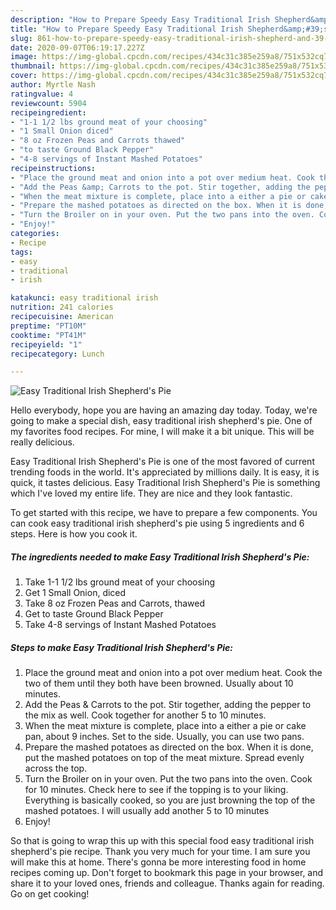 ```yaml
---
description: "How to Prepare Speedy Easy Traditional Irish Shepherd&amp;#39;s Pie"
title: "How to Prepare Speedy Easy Traditional Irish Shepherd&amp;#39;s Pie"
slug: 861-how-to-prepare-speedy-easy-traditional-irish-shepherd-and-39-s-pie
date: 2020-09-07T06:19:17.227Z
image: https://img-global.cpcdn.com/recipes/434c31c385e259a8/751x532cq70/easy-traditional-irish-shepherds-pie-recipe-main-photo.jpg
thumbnail: https://img-global.cpcdn.com/recipes/434c31c385e259a8/751x532cq70/easy-traditional-irish-shepherds-pie-recipe-main-photo.jpg
cover: https://img-global.cpcdn.com/recipes/434c31c385e259a8/751x532cq70/easy-traditional-irish-shepherds-pie-recipe-main-photo.jpg
author: Myrtle Nash
ratingvalue: 4
reviewcount: 5904
recipeingredient:
- "1-1 1/2 lbs ground meat of your choosing"
- "1 Small Onion diced"
- "8 oz Frozen Peas and Carrots thawed"
- "to taste Ground Black Pepper"
- "4-8 servings of Instant Mashed Potatoes"
recipeinstructions:
- "Place the ground meat and onion into a pot over medium heat. Cook the two of them until they both have been browned. Usually about 10 minutes."
- "Add the Peas &amp; Carrots to the pot. Stir together, adding the pepper to the mix as well. Cook together for another 5 to 10 minutes."
- "When the meat mixture is complete, place into a either a pie or cake pan, about 9 inches. Set to the side. Usually, you can use two pans."
- "Prepare the mashed potatoes as directed on the box. When it is done, put the mashed potatoes on top of the meat mixture. Spread evenly across the top."
- "Turn the Broiler on in your oven. Put the two pans into the oven. Cook for 10 minutes. Check here to see if the topping is to your liking. Everything is basically cooked, so you are just browning the top of the mashed potatoes. I will usually add another 5 to 10 minutes"
- "Enjoy!"
categories:
- Recipe
tags:
- easy
- traditional
- irish

katakunci: easy traditional irish 
nutrition: 241 calories
recipecuisine: American
preptime: "PT10M"
cooktime: "PT41M"
recipeyield: "1"
recipecategory: Lunch

---
```



![Easy Traditional Irish Shepherd&#39;s Pie](https://img-global.cpcdn.com/recipes/434c31c385e259a8/751x532cq70/easy-traditional-irish-shepherds-pie-recipe-main-photo.jpg)

Hello everybody, hope you are having an amazing day today. Today, we're going to make a special dish, easy traditional irish shepherd&#39;s pie. One of my favorites food recipes. For mine, I will make it a bit unique. This will be really delicious.

Easy Traditional Irish Shepherd&#39;s Pie is one of the most favored of current trending foods in the world. It's appreciated by millions daily. It is easy, it is quick, it tastes delicious. Easy Traditional Irish Shepherd&#39;s Pie is something which I've loved my entire life. They are nice and they look fantastic.




To get started with this recipe, we have to prepare a few components. You can cook easy traditional irish shepherd&#39;s pie using 5 ingredients and 6 steps. Here is how you cook it.

<!--inarticleads1-->

##### The ingredients needed to make Easy Traditional Irish Shepherd&#39;s Pie:

1. Take 1-1 1/2 lbs ground meat of your choosing
1. Get 1 Small Onion, diced
1. Take 8 oz Frozen Peas and Carrots, thawed
1. Get to taste Ground Black Pepper
1. Take 4-8 servings of Instant Mashed Potatoes




<!--inarticleads2-->

##### Steps to make Easy Traditional Irish Shepherd&#39;s Pie:

1. Place the ground meat and onion into a pot over medium heat. Cook the two of them until they both have been browned. Usually about 10 minutes.
1. Add the Peas &amp; Carrots to the pot. Stir together, adding the pepper to the mix as well. Cook together for another 5 to 10 minutes.
1. When the meat mixture is complete, place into a either a pie or cake pan, about 9 inches. Set to the side. Usually, you can use two pans.
1. Prepare the mashed potatoes as directed on the box. When it is done, put the mashed potatoes on top of the meat mixture. Spread evenly across the top.
1. Turn the Broiler on in your oven. Put the two pans into the oven. Cook for 10 minutes. Check here to see if the topping is to your liking. Everything is basically cooked, so you are just browning the top of the mashed potatoes. I will usually add another 5 to 10 minutes
1. Enjoy!




So that is going to wrap this up with this special food easy traditional irish shepherd&#39;s pie recipe. Thank you very much for your time. I am sure you will make this at home. There's gonna be more interesting food in home recipes coming up. Don't forget to bookmark this page in your browser, and share it to your loved ones, friends and colleague. Thanks again for reading. Go on get cooking!

